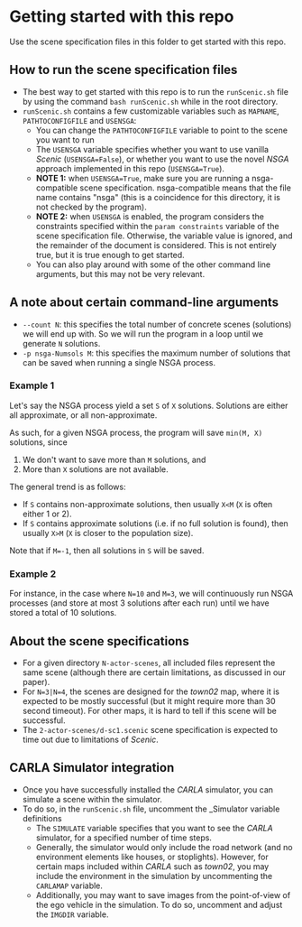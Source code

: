 # Getting started with this repo
Use the scene specification files in this folder to get started with this repo.

## How to run the scene specification files
* The best way to get started with this repo is to run the `runScenic.sh` file by using the command `bash runScenic.sh` while in the root directory.
* `runScenic.sh` contains a few customizable variables such as `MAPNAME`, `PATHTOCONFIGFILE` and `USENSGA`:
  * You can change the `PATHTOCONFIGFILE` variable to point to the scene you want to run
  * The `USENSGA` variable specifies whether you want to use vanilla _Scenic_ (`USENSGA=False`), or whether you want to use the novel _NSGA_ approach implemented in this repo (`USENSGA=True`). 
  * __NOTE 1:__ when `USENSGA=True`, make sure you are running a nsga-compatible scene specification. nsga-compatible means that the file name contains "nsga" (this is a coincidence for this directory, it is not checked by the program).
  * __NOTE 2:__ when `USENSGA` is enabled, the program considers the constraints specified within the `param constraints` variable of the scene specification file. Otherwise, the variable value is ignored, and the remainder of the document is considered. This is not entirely true, but it is true enough to get started.
  * You can also play around with some of the other command line arguments, but this may not be very relevant.

## A note about certain command-line arguments
* `--count N`: this specifies the total number of concrete scenes (solutions) we will end up with. So we will run the program in a loop until we generate `N` solutions.
* `-p nsga-Numsols M`: this specifies the maximum number of solutions that can be saved when running a single NSGA process.

### Example 1
Let's say the NSGA process yield a set `S` of `X` solutions. Solutions are either all approximate, or all non-approximate.

As such, for a given NSGA process, the program will save `min(M, X)` solutions, since
1. We don't want to save more than `M` solutions, and
2. More than `X` solutions are not available.

The general trend is as follows:
* If `S` contains non-approximate solutions, then usually `X<M` (`X` is often either 1 or 2).
* If `S` contains approximate solutions (i.e. if no full solution is found), then usually `X>M` (`X` is closer to the population size).

Note that if `M=-1`, then all solutions in `S` will be saved.

### Example 2
For instance, in the case where `N=10` and `M=3`, we will continuously run NSGA processes (and store at most 3 solutions after each run) until we have stored a total of 10 solutions.

## About the scene specifications
* For a given directory `N-actor-scenes`, all included files represent the same scene (although there are certain limitations, as discussed in our paper).
* For `N=3|N=4`, the scenes are designed for the _town02_ map, where it is expected to be mostly successful (but it might require more than 30 second timeout). For other maps, it is hard to tell if this scene will be successful.
* The `2-actor-scenes/d-sc1.scenic` scene specification is expected to time out due to limitations of _Scenic_.

## CARLA Simulator integration
* Once you have successfully installed the _CARLA_ simulator, you can simulate a scene within the simulator.
* To do so, in the `runScenic.sh` file, uncomment the _Simulator variable definitions
  * The `SIMULATE` variable specifies that you want to see the _CARLA_ simulator, for a specified number of time steps.
  * Generally, the simulator would only include the road network (and no environment elements like houses, or stoplights). However, for certain maps included within _CARLA_ such as _town02_, you may include the environment in the simulation by uncommenting the `CARLAMAP` variable.
  * Additionally, you may want to save images from the point-of-view of the ego vehicle in the simulation. To do so, uncomment and adjust the `IMGDIR` variable.